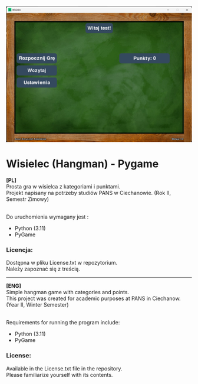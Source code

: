 ![IMG](Hangman.png)
# Wisielec (Hangman) - Pygame
 **[PL]** <br>
 Prosta gra w wisielca z kategoriami i punktami.<br>
 Projekt napisany na potrzeby studiów PANS w Ciechanowie. (Rok II, Semestr Zimowy)<br> <br>
 
 Do uruchomienia wymagany jest :<br>
 - Python (3.11)<br>
 - PyGame<br>
 
 ### Licencja: <br>
 Dostępna w pliku License.txt w repozytorium. <br>
 Należy zapoznać się z treścią. <br>
 
 _______

 **[ENG]** <br>
 Simple hangman game with categories and points. <br>
 This project was created for academic purposes at PANS in Ciechanow. (Year II, Winter Semester) <br> <br>

 Requirements for running the program include: <br>
 - Python (3.11) <br>
 - PyGame <br>
 
 ### License:
 Available in the License.txt file in the repository. <br>
 Please familiarize yourself with its contents. <br>